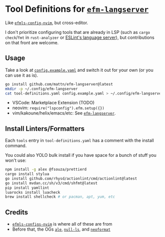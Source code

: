 # Tool Definitions for [`efm-langserver`](https://github.com/mattn/efm-langserver)

Like [`efmls-config-nvim`](https://github.com/creativenull/efmls-configs-nvim), but cross-editor.

I don't prioritize configuring tools that are already in LSP (such as `cargo check`/`fmt` in `rust-analyzer` or [ESLint's language server](https://github.com/neovim/nvim-lspconfig/blob/master/doc/server_configurations.md#eslint)), but contributions on that front are welcome.

## Usage
Take a look at [`config.example.yaml`](config.example.yaml) and switch it out for your own (or you can use it as is).
```sh
go install github.com/mattn/efm-langserver@latest
mkdir -p ~/.config/efm-langserver
cat tool-definitions.yaml config.example.yaml > ~/.config/efm-langserver/config.yaml
```

* VSCode: Marketplace Extension (TODO)
* neovim: `require("lspconfig").efm.setup({})`
* vim/kakoune/helix/emacs/etc: See [`efm-langserver`](https://github.com/mattn/efm-langserver).

## Install Linters/Formatters
Each `tools` entry in `tool-definitions.yaml` has a comment with the install command.

You could also YOLO bulk install if you have space for a bunch of stuff you won't use:
```sh
npm install -g alex @fsouza/prettierd
cargo install stylua
go install github.com/rhysd/actionlint/cmd/actionlint@latest
go install mvdan.cc/sh/v3/cmd/shfmt@latest
pip install yamllint
luarocks install luacheck
brew install shellcheck # or pacman, apt, yum, etc
```

## Credits
- [`efmls-configs-nvim`](https://github.com/creativenull/efmls-configs-nvim) is where all of these are from
- Before that, the OGs [`ale`](https://github.com/dense-analysis/ale), [`null-ls`](https://github.com/jose-elias-alvarez/null-ls.nvim), and [`neoformat`](https://github.com/sbdchd/neoformat)
